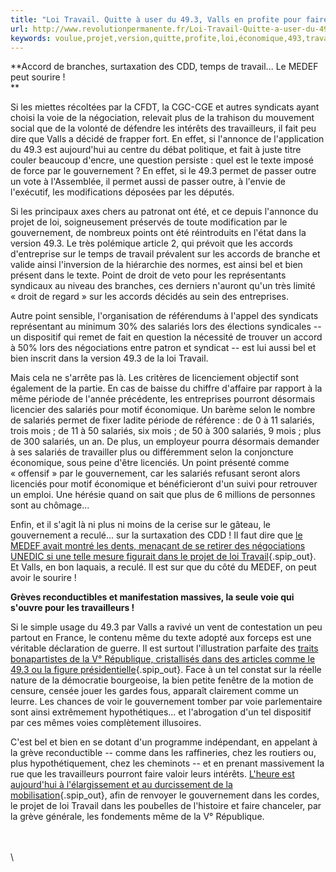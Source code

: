 ```yaml
---
title: "Loi Travail. Quitte à user du 49.3, Valls en profite pour faire passer la version voulue par le MEDEF"
url: http://www.revolutionpermanente.fr/Loi-Travail-Quitte-a-user-du-49-3-Valls-en-profite-pour-faire-passer-la-version-voulue-par-le-MEDEF
keywords: voulue,projet,version,quitte,profite,loi,économique,493,travailleurs,gouvernement,passer,valls,texte,user,salariés,travail,medef
---
```

**Accord de branches, surtaxation des CDD, temps de travail\... Le MEDEF peut sourire !\
**

Si les miettes récoltées par la CFDT, la CGC-CGE et autres syndicats ayant choisi la voie de la négociation, relevait plus de la trahison du mouvement social que de la volonté de défendre les intérêts des travailleurs, il fait peu dire que Valls a décidé de frapper fort. En effet, si l'annonce de l'application du 49.3 est aujourd'hui au centre du débat politique, et fait à juste titre couler beaucoup d'encre, une question persiste : quel est le texte imposé de force par le gouvernement ? En effet, si le 49.3 permet de passer outre un vote à l'Assemblée, il permet aussi de passer outre, à l'envie de l'exécutif, les modifications déposées par les députés.

Si les principaux axes chers au patronat ont été, et ce depuis l'annonce du projet de loi, soigneusement préservés de toute modification par le gouvernement, de nombreux points ont été réintroduits en l'état dans la version 49.3. Le très polémique article 2, qui prévoit que les accords d'entreprise sur le temps de travail prévalent sur les accords de branche et valide ainsi l'inversion de la hiérarchie des normes, est ainsi bel et bien présent dans le texte. Point de droit de veto pour les représentants syndicaux au niveau des branches, ces derniers n'auront qu'un très limité « droit de regard » sur les accords décidés au sein des entreprises.

Autre point sensible, l'organisation de référendums à l'appel des syndicats représentant au minimum 30% des salariés lors des élections syndicales -- un dispositif qui remet de fait en question la nécessité de trouver un accord à 50% lors des négociations entre patron et syndicat -- est lui aussi bel et bien inscrit dans la version 49.3 de la loi Travail.

Mais cela ne s'arrête pas là. Les critères de licenciement objectif sont également de la partie. En cas de baisse du chiffre d'affaire par rapport à la même période de l'année précédente, les entreprises pourront désormais licencier des salariés pour motif économique. Un barème selon le nombre de salariés permet de fixer ladite période de référence : de 0 à 11 salariés, trois mois ; de 11 à 50 salariés, six mois ; de 50 à 300 salariés, 9 mois ; plus de 300 salariés, un an. De plus, un employeur pourra désormais demander à ses salariés de travailler plus ou différemment selon la conjoncture économique, sous peine d'être licenciés. Un point présenté comme « offensif » par le gouvernement, car les salariés refusant seront alors licenciés pour motif économique et bénéficieront d'un suivi pour retrouver un emploi. Une hérésie quand on sait que plus de 6 millions de personnes sont au chômage\...

Enfin, et il s'agit là ni plus ni moins de la cerise sur le gâteau, le gouvernement a reculé\... sur la surtaxation des CDD ! Il faut dire que [le MEDEF avait montré les dents, menaçant de se retirer des négociations UNEDIC si une telle mesure figurait dans le projet de loi Travail](http://www.revolutionpermanente.fr/UNEDIC-Le-MEDEF-a-la-manoeuvre-pour-imposer-toujours-plus-de-precarite){.spip_out}. Et Valls, en bon laquais, a reculé. Il est sur que du côté du MEDEF, on peut avoir le sourire !

**Grèves reconductibles et manifestation massives, la seule voie qui s'ouvre pour les travailleurs !**

Si le simple usage du 49.3 par Valls a ravivé un vent de contestation un peu partout en France, le contenu même du texte adopté aux forceps est une véritable déclaration de guerre. Il est surtout l'illustration parfaite des [traits bonapartistes de la V° République, cristallisés dans des articles comme le 49.3 ou la figure présidentielle](http://www.revolutionpermanente.fr/Contre-le-49-3-et-son-monde-la-Veme-Republique-et-le-presidentialisme){.spip_out}. Face à un tel constat sur la réelle nature de la démocratie bourgeoise, la bien petite fenêtre de la motion de censure, censée jouer les gardes fous, apparaît clairement comme un leurre. Les chances de voir le gouvernement tomber par voie parlementaire sont ainsi extrêmement hypothétiques\... et l'abrogation d'un tel dispositif par ces mêmes voies complètement illusoires.

C'est bel et bien en se dotant d'un programme indépendant, en appelant à la grève reconductible -- comme dans les raffineries, chez les routiers ou, plus hypothétiquement, chez les cheminots -- et en prenant massivement la rue que les travailleurs pourront faire valoir leurs intérêts. [L'heure est aujourd'hui à l'élargissement et au durcissement de la mobilisation](http://www.revolutionpermanente.fr/Non-au-49-3-Elargir-et-durcir-la-mobilisation-pour-defaire-le-gouvernement-et-sa-loi){.spip_out}, afin de renvoyer le gouvernement dans les cordes, le projet de loi Travail dans les poubelles de l'histoire et faire chanceler, par la grève générale, les fondements même de la V° République.

\
\
\
